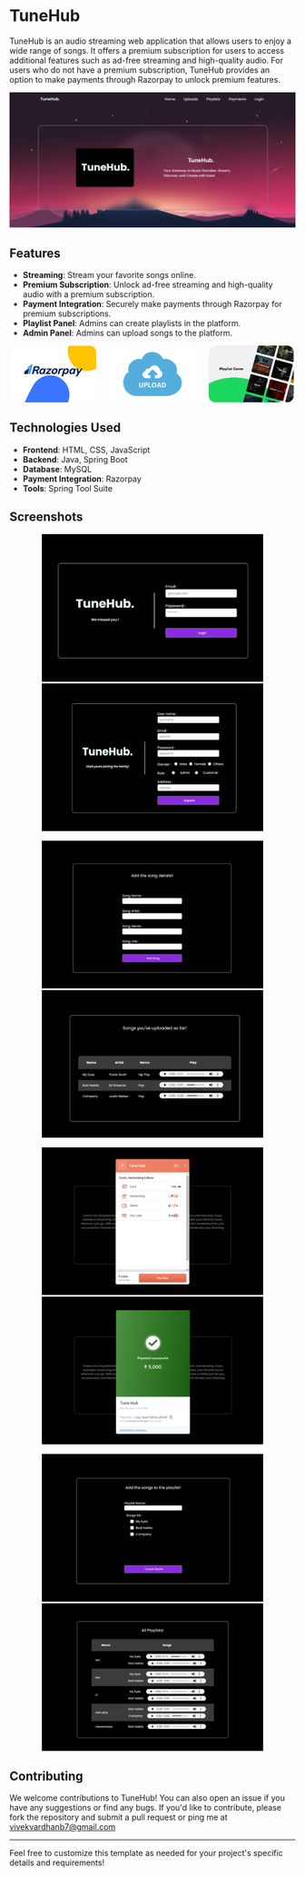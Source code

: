 
# TuneHub  

  TuneHub is an audio streaming web application that allows 
  users to enjoy a wide range of songs. It offers a premium 
  subscription for users to access additional features such 
  as ad-free streaming and high-quality audio. For users who 
  do not have a premium subscription, TuneHub provides an 
  option to make payments through Razorpay to unlock premium 
  features.

  <img src="Home.png">

## Features

- **Streaming**: Stream your favorite songs online.
- **Premium Subscription**: Unlock ad-free streaming and high-quality audio with a premium subscription.
- **Payment Integration**: Securely make payments through Razorpay for premium subscriptions.
- **Playlist Panel**: Admins can create playlists in the platform.
- **Admin Panel**: Admins can upload songs to the platform.



<p align="center">
      <img src="Razor.png" style="width: 150px; height: 100px;">
      <img src="Upload.png" style="width: 150px; height: 100px;"  hspace="20">
      <img src="Playlist.png" style="width: 150px; height: 100px;">
</p>

## Technologies Used

- **Frontend**: HTML, CSS, JavaScript
- **Backend**: Java, Spring Boot
- **Database**: MySQL
- **Payment Integration**: Razorpay
- **Tools**: Spring Tool Suite

## Screenshots

<p align="center">
      <img src="Screenshot-Login.png" style="width: 390px; height: 260px;">
      <img src="Screenshot-Register.png" style="width: 390px; height: 260px;"  hspace="20">
</p>
<p align="center">
      <img src="Screenshot-AddSong.png" style="width: 390px; height: 260px;">
      <img src="Screenshot-SongList.png" style="width: 390px; height: 260px;"  hspace="20">
</p>
<p align="center">
      <img src="Screenshot-Pay.png" style="width: 390px; height: 260px;">
      <img src="Screenshot-Payment.png" style="width: 390px; height: 260px;"  hspace="20">
</p>
<p align="center">
      <img src="Screenshot-AddPlaylist.png" style="width: 390px; height: 260px;">
      <img src="Screenshot-PlaylistList.png" style="width: 390px; height: 260px;"  hspace="20">
</p>

## Contributing

We welcome contributions to TuneHub! You can also open an issue if you have any suggestions or find any bugs. If you'd like to contribute, please fork the repository and submit a pull request or ping me 
 at vivekvardhanb7@gmail.com


---

Feel free to customize this template as needed for your project's specific details and requirements!
